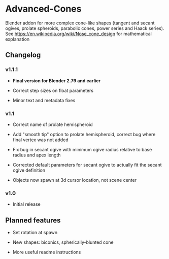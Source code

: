 # Advanced-Cones
Blender addon for more complex cone-like shapes (tangent and secant ogives, prolate spheroids, parabolic cones, power series and Haack series). See https://en.wikipedia.org/wiki/Nose_cone_design for mathematical explanation

## Changelog

### v1.1.1

* **Final version for Blender 2.79 and earlier**

* Correct step sizes on float parameters

* Minor text and metadata fixes

### v1.1

* Correct name of prolate hemispheroid

* Add "smooth tip" option to prolate hemispheroid, correct bug where final vertex was not added

* Fix bug in secant ogive with minimum ogive radius relative to base radius and apex length

* Corrected default parameters for secant ogive to actually fit the secant ogive definition

* Objects now spawn at 3d cursor location, not scene center


### v1.0

* Initial release

## Planned features

* Set rotation at spawn

* New shapes: biconics, spherically-blunted cone

* More useful readme instructions